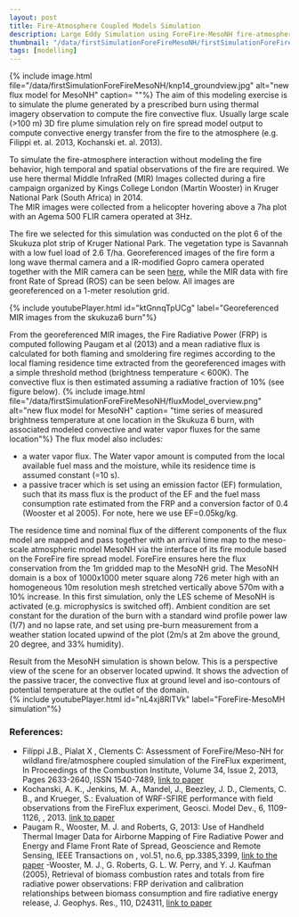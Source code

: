 ```yaml
---
layout: post
title: Fire-Atmosphere Coupled Models Simulation
description: Large Eddy Simulation using ForeFire-MesoNH fire-atmosphere system for a 7ha prescribed burn with convective fluxes computed from overhead thermal images.     
thumbnail: "/data/firstSimulationForeFireMesoNH/firstSimulationForeFireMesoNH_thumbnail.png"
tags: [modelling]
---
```

{% include image.html file="/data/firstSimulationForeFireMesoNH/knp14_groundview.jpg" alt="new flux model for MesoNH"
caption= ""%}
The aim of this modeling exercise is to simulate the plume generated by a prescribed burn using thermal imagery observation to compute the fire convective flux.
Usually large scale (>100 m) 3D fire plume simulation rely on fire spread model output to compute convective energy transfer from the fire to the atmosphere (e.g. Filippi et. al. 2013, Kochanski et. al. 2013).

To simulate the fire-atmosphere interaction without modeling the fire behavior, high temporal and spatial observations of the fire are required.
We use here thermal Middle InfraRed (MIR) Images collected during a fire campaign organized by Kings College London (Martin Wooster) in Kruger National Park (South Africa) in 2014.  
The MIR images were collected from a helicopter hovering above a 7ha plot with an Agema 500 FLIR camera operated at 3Hz.

The fire we selected for this simulation was conducted on the plot 6 of the Skukuza plot strip of Kruger National Park. The vegetation type is Savannah with a low fuel load of 2.6 T/ha.
Georeferenced images of the fire form a long wave thermal camera and a IR-modified Gopro camera operated together with the MIR camera can be seen [here](https://ronanpaugam.github.io/2014/06/26/knp14/),
while the MIR data with fire front Rate of Spread (ROS) can be seen below. All images are georeferenced on a 1-meter resolution grid.

{% include youtubePlayer.html id="ktGnnqTpUCg" label="Georeferenced MIR images from the skukuza6 burn"%}

From the georeferenced MIR images, the Fire Radiative Power (FRP) is computed following Paugam et al (2013) and a mean radiative flux is calculated for both flaming and smoldering fire regimes according to the local flaming residence time extracted from the georeferenced images with a simple threshold method (brightness temperature < 600K).
The convective flux is then estimated assuming a radiative fraction of 10% (see figure below).
{% include image.html file="/data/firstSimulationForeFireMesoNH/fluxModel_overview.png" alt="new flux model for MesoNH"
                      caption= "time series of measured brightness temperature at one location in the Skukuza 6 burn, with associated modeled convective and water vapor fluxes for the same location"%}
The flux model also includes:
- a water vapor flux. The Water vapor amount is computed from the local available fuel mass and the moisture, while its residence time is assumed constant (=10 s).
- a passive tracer which is set using an emission factor (EF) formulation, such that its mass flux is the product of the EF and the fuel mass consumption rate estimated from the FRP and a conversion factor of 0.4 (Wooster et al 2005). For note, here we use EF=0.05kg/kg.

The residence time and nominal flux of the different components of the flux model are mapped and pass together with an arrival time map to the meso-scale atmospheric model MesoNH via the interface of its fire module based on the ForeFire fire spread model. ForeFire ensures here the flux conservation from the 1m gridded map to the MesoNH grid.
The MesoNH domain is a box of 1000x1000 meter square along 726 meter high with an homogeneous 10m resolution mesh stretched vertically above 570m with a 10% increase. In this first simulation, only the LES scheme of MesoNH is activated (e.g. microphysics is switched off).
Ambient condition are set constant for the duration of the burn with a standard wind profile power law (1/7) and no lapse rate, and set using pre-burn measurement from a weather station located upwind of the plot (2m/s at 2m above the ground, 20 degree, and  33% humidity).

Result from the MesoNH simulation is shown below. This is a perspective view of the scene for an observer located upwind. It shows the advection of the passive tracer, the convective flux at ground level and iso-contours of potential temperature at the outlet of the domain.  
{% include youtubePlayer.html id="nL4xj8RlTVk" label="ForeFire-MesoMH simulation"%}


### References:
- Filippi J.B., Pialat X , Clements C: Assessment of ForeFire/Meso-NH for wildland fire/atmosphere coupled simulation of the FireFlux experiment, In Proceedings of the Combustion Institute, Volume 34, Issue 2, 2013, Pages 2633-2640, ISSN 1540-7489, [link to paper](https://doi.org/10.1016/j.proci.2012.07.022.)
- Kochanski, A. K., Jenkins, M. A., Mandel, J., Beezley, J. D., Clements, C. B., and Krueger, S.: Evaluation of WRF-SFIRE performance with field observations from the FireFlux experiment, Geosci. Model Dev., 6, 1109-1126, , 2013. [link to paper](https://doi.org/10.5194/gmd-6-1109-2013)
- Paugam R., Wooster, M. J. and Roberts, G, 2013: Use of Handheld Thermal Imager Data for Airborne Mapping of Fire Radiative Power and Energy and Flame Front Rate of Spread, Geoscience and Remote Sensing, IEEE Transactions on , vol.51, no.6, pp.3385,3399, [link to the paper](http://ieeexplore.ieee.org/stamp/stamp.jsp?arnumber=6377291)
-Wooster, M. J., G. Roberts, G. L. W. Perry, and Y. J. Kaufman (2005), Retrieval of biomass combustion rates and totals from fire radiative power observations: FRP derivation and calibration relationships between biomass consumption and fire radiative energy release, J. Geophys. Res., 110, D24311, [link to paper](http://onlinelibrary.wiley.com/doi/10.1029/2005JD006318/full)
